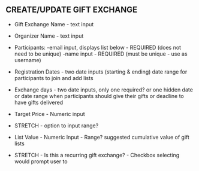 ## CREATE/UPDATE GIFT EXCHANGE
 - Gift Exchange Name - text input

 - Organizer Name - text input
 - Participants:
        -email input, displays list below - REQUIRED (does not need to be unique)
        -name input - REQUIRED (must be unique - use as username)

 - Registration Dates - two date inputs (starting & ending)
        date range for participants to join and add lists

 - Exchange days - two date inputs, only one required? or one hidden
        date or date range when participants should give their gifts
        or
        deadline to have gifts delivered

 - Target Price - Numeric input
 - STRETCH - option to input range?

 - List Value - Numeric Input - Range?
        suggested cumulative value of gift lists

 - STRETCH - Is this a recurring gift exchange? - Checkbox
        selecting would prompt user to 